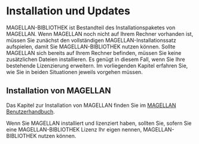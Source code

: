 # Installation und Updates

MAGELLAN-BIBLIOTHEK ist Bestandteil des Installationspaketes von MAGELLAN. Wenn MAGELLAN noch nicht auf Ihrem Rechner vorhanden ist, müssen Sie zunächst den vollständigen MAGELLAN-Installationssatz aufspielen, damit Sie MAGELLAN-BIBLIOTHEK nutzen können. Sollte MAGELLAN sich bereits auf Ihrem Rechner befinden, müssen Sie keine zusätzlichen Dateien installieren. Es genügt in diesem Fall, wenn Sie Ihre bestehende Lizenzierung erweitern. Im vorliegenden Kapitel erfahren Sie, wie Sie in beiden Situationen jeweils vorgehen müssen.

## Installation von MAGELLAN

Das Kapitel zur Installation von MAGELLAN finden Sie im [MAGELLAN Benutzerhandbuch](https://doc.magellan.stueber.de/schulverwaltung/installation/).

Wenn Sie MAGELLAN installiert und lizenziert haben, sollten Sie, sofern Sie eine MAGELLAN-BIBLIOTHEK Lizenz Ihr eigen nennen, MAGELLAN-BIBLIOTHEK nutzen können.

